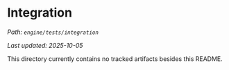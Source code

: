 # Integration

_Path: `engine/tests/integration`_

_Last updated: 2025-10-05_


This directory currently contains no tracked artifacts besides this README.
